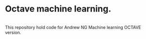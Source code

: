 <h1><B>Octave machine learning.</B></h1>
<br>This repository hold code for Andrew NG Machine learning OCTAVE version.

